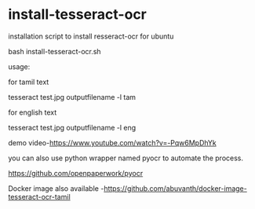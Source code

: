 # install-tesseract-ocr
installation script to install resseract-ocr for ubuntu

bash install-tesseract-ocr.sh

usage:

for tamil text

tesseract test.jpg outputfilename -l tam


for english text

tesseract test.jpg outputfilename -l eng

demo video-https://www.youtube.com/watch?v=-Pqw6MpDhYk

you can also use python wrapper named pyocr to automate the process.

https://github.com/openpaperwork/pyocr


Docker image also available -https://github.com/abuvanth/docker-image-tesseract-ocr-tamil
